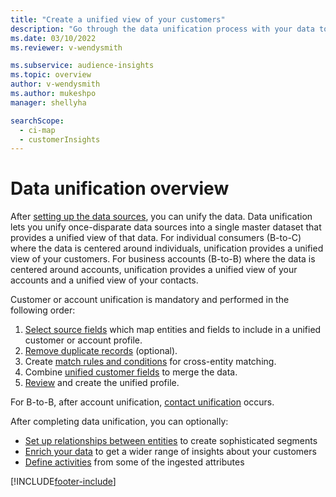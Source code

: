 ```yaml
---
title: "Create a unified view of your customers"
description: "Go through the data unification process with your data to create a single master dataset of account or customer profiles."
ms.date: 03/10/2022
ms.reviewer: v-wendysmith

ms.subservice: audience-insights
ms.topic: overview
author: v-wendysmith
ms.author: mukeshpo
manager: shellyha

searchScope: 
  - ci-map
  - customerInsights
---
```


# Data unification overview

After [setting up the data sources](data-sources.md), you can unify the data. Data unification lets you unify once-disparate data sources into a single master dataset that provides a unified view of that data. For individual consumers (B-to-C) where the data is centered around individuals, unification provides a unified view of your customers. For business accounts (B-to-B) where the data is centered around accounts, unification provides a unified view of your accounts and a unified view of your contacts.

Customer or account unification is mandatory and performed in the following order:

1. [Select source fields](map-entities.md) which map entities and fields to include in a unified customer or account profile.
1. [Remove duplicate records](remove-duplicates.md) (optional).
1. Create [match rules and conditions](match-entities.md) for cross-entity matching.
1. Combine [unified customer fields](merge-entities.md) to merge the data.
1. [Review](review-unification.md) and create the unified profile.

For B-to-B, after account unification, [contact unification](data-unification-contacts.md) occurs.

After completing data unification, you can optionally:

- [Set up relationships between entities](relationships.md) to create sophisticated segments
- [Enrich your data](enrichment-hub.md) to get a wider range of insights about your customers
- [Define activities](activities.md) from some of the ingested attributes

[!INCLUDE[footer-include](../includes/footer-banner.md)]
